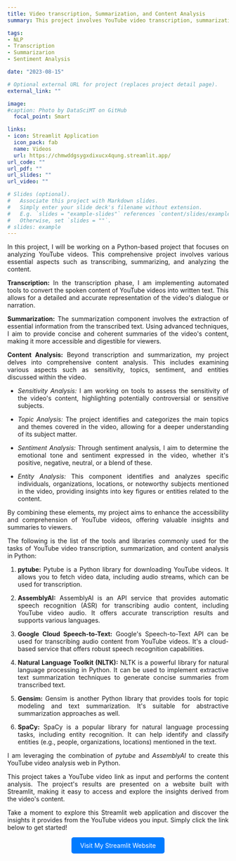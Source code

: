 ```yaml
---
title: Video transcription, Summarization, and Content Analysis
summary: This project involves YouTube video transcription, summarization, and content analysis which empower users to extract valuable insights, save time, and enhance their understanding of video content. These tools are invaluable for content creators, researchers, and anyone looking to navigate the rich and diverse world of YouTube videos with ease and efficiency.

tags:
- NLP
- Transcription
- Summarizarion
- Sentiment Analysis

date: "2023-08-15"

# Optional external URL for project (replaces project detail page).
external_link: ""

image:
#caption: Photo by DataSciMT on GitHub
  focal_point: Smart

links:
- icon: Streamlit Application
  icon_pack: fab
  name: Videos
  url: https://chmwddgsygxdixucx4qung.streamlit.app/
url_code: ""
url_pdf: ""
url_slides: ""
url_video: ""

# Slides (optional).
#   Associate this project with Markdown slides.
#   Simply enter your slide deck's filename without extension.
#   E.g. `slides = "example-slides"` references `content/slides/example-slides.md`.
#   Otherwise, set `slides = ""`.
# slides: example
---
```

<style>
body {
text-align: justify}
</style>

In this project, I will be working on a Python-based project that focuses on analyzing YouTube videos. This comprehensive project involves various essential aspects such as transcribing, summarizing, and analyzing the content.

**Transcription:** In the transcription phase, I am implementing automated tools to convert the spoken content of YouTube videos into written text. This allows for a detailed and accurate representation of the video's dialogue or narration.

**Summarization:** The summarization component involves the extraction of essential information from the transcribed text. Using advanced techniques, I aim to provide concise and coherent summaries of the video's content, making it more accessible and digestible for viewers.

**Content Analysis:** Beyond transcription and summarization, my project delves into comprehensive content analysis. This includes examining various aspects such as sensitivity, topics, sentiment, and entities discussed within the video.

   - *Sensitivity Analysis:* I am working on tools to assess the sensitivity of the video's content, highlighting potentially controversial or sensitive subjects.
   
   - *Topic Analysis:* The project identifies and categorizes the main topics and themes covered in the video, allowing for a deeper understanding of its subject matter.
   
   - *Sentiment Analysis:* Through sentiment analysis, I aim to determine the emotional tone and sentiment expressed in the video, whether it's positive, negative, neutral, or a blend of these.
   
   - *Entity Analysis:* This component identifies and analyzes specific individuals, organizations, locations, or noteworthy subjects mentioned in the video, providing insights into key figures or entities related to the content.

By combining these elements, my project aims to enhance the accessibility and comprehension of YouTube videos, offering valuable insights and summaries to viewers.

 The following is the list of the tools and libraries commonly used for the tasks of YouTube video transcription, summarization, and content analysis in Python:

1. **pytube:** Pytube is a Python library for downloading YouTube videos. It allows you to fetch video data, including audio streams, which can be used for transcription.

2. **AssemblyAI:** AssemblyAI is an API service that provides automatic speech recognition (ASR) for transcribing audio content, including YouTube video audio. It offers accurate transcription results and supports various languages.

3. **Google Cloud Speech-to-Text:** Google's Speech-to-Text API can be used for transcribing audio content from YouTube videos. It's a cloud-based service that offers robust speech recognition capabilities.

4. **Natural Language Toolkit (NLTK):** NLTK is a powerful library for natural language processing in Python. It can be used to implement extractive text summarization techniques to generate concise summaries from transcribed text.

5. **Gensim:** Gensim is another Python library that provides tools for topic modeling and text summarization. It's suitable for abstractive summarization approaches as well.

6.  **SpaCy:** SpaCy is a popular library for natural language processing tasks, including entity recognition. It can help identify and classify entities (e.g., people, organizations, locations) mentioned in the text.


I am leveraging the combination of *pytube* and *AssemblyAI* to create this YouTube video analysis web in Python. 

This project takes a YouTube video link as input and performs the content analysis. The project's results are presented on a website built with Streamlit, making it easy to access and explore the insights derived from the video's content. 

Take a moment to explore this Streamlit web application and discover the insights it provides from the YouTube videos you input. Simply click the link below to get started!




<div style="text-align: center;">
    <a href="https://chmwddgsygxdixucx4qung.streamlit.app/" target="_blank" style="display: inline-block; background-color: #007BFF; color: white; padding: 10px 20px; text-decoration: none; border-radius: 5px;">Visit My Streamlit Website</a>
</div>

